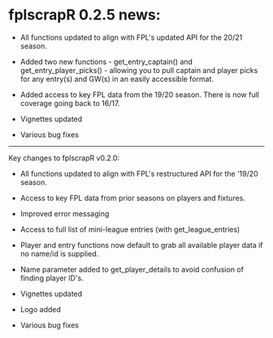# fplscrapR 0.2.5 news:

* All functions updated to align with FPL's updated API for the 20/21 season.

* Added two new functions - get_entry_captain() and get_entry_player_picks() - allowing you to pull captain and player picks for any entry(s) and GW(s) in an easily accessible format.

* Added access to key FPL data from the 19/20 season. There is now full coverage going back to 16/17.

* Vignettes updated

* Various bug fixes

---

Key changes to fplscrapR v0.2.0:

* All functions updated to align with FPL's restructured API for the '19/20 season.

* Access to key FPL data from prior seasons on players and fixtures.

* Improved error messaging

* Access to full list of mini-league entries (with get_league_entries)

* Player and entry functions now default to grab all available player data if no name/id is supplied.

* Name parameter added to get_player_details to avoid confusion of finding player ID's.

* Vignettes updated

* Logo added

* Various bug fixes
